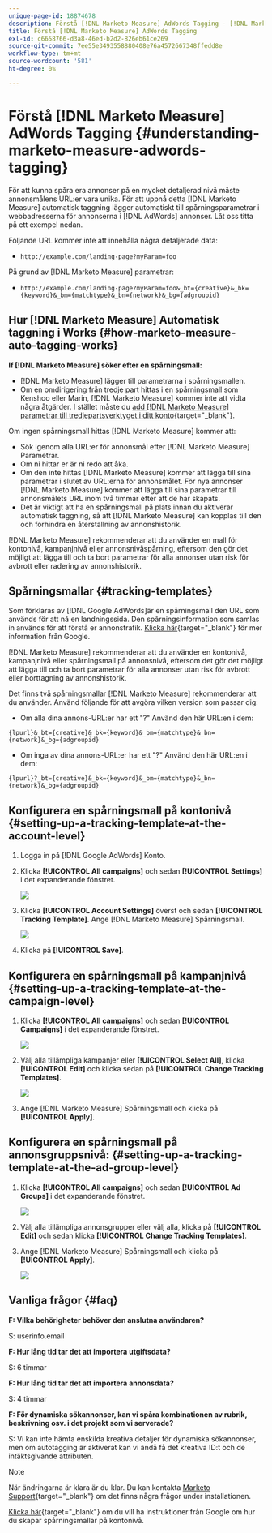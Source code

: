 ```yaml
---
unique-page-id: 18874678
description: Förstå [!DNL Marketo Measure] AdWords Tagging - [!DNL Marketo Measure] - Produktdokumentation
title: Förstå [!DNL Marketo Measure] AdWords Tagging
exl-id: c6658766-d3a8-46ed-b2d2-826eb61ce269
source-git-commit: 7ee55e3493558880408e76a4572667348ffedd8e
workflow-type: tm+mt
source-wordcount: '581'
ht-degree: 0%

---
```


# Förstå [!DNL Marketo Measure] AdWords Tagging {#understanding-marketo-measure-adwords-tagging}

För att kunna spåra era annonser på en mycket detaljerad nivå måste annonsmålens URL:er vara unika. För att uppnå detta [!DNL Marketo Measure] automatisk taggning lägger automatiskt till spårningsparametrar i webbadresserna för annonserna i [!DNL AdWords] annonser. Låt oss titta på ett exempel nedan.

Följande URL kommer inte att innehålla några detaljerade data:

* `http://example.com/landing-page?myParam=foo`

På grund av [!DNL Marketo Measure] parametrar:

* `http://example.com/landing-page?myParam=foo&_bt={creative}&_bk={keyword}&_bm={matchtype}&_bn={network}&_bg={adgroupid}`

## Hur [!DNL Marketo Measure] Automatisk taggning i Works {#how-marketo-measure-auto-tagging-works}

**If [!DNL Marketo Measure] söker efter en spårningsmall:**

* [!DNL Marketo Measure] lägger till parametrarna i spårningsmallen.
* Om en omdirigering från tredje part hittas i en spårningsmall som Kenshoo eller Marin, [!DNL Marketo Measure] kommer inte att vidta några åtgärder. I stället måste du [add [!DNL Marketo Measure] parametrar till tredjepartsverktyget i ditt konto](/help/api-connections/utilizing-marketo-measures-api-connections/how-bid-management-tools-affect-marketo-measure.md){target="_blank"}.

Om ingen spårningsmall hittas [!DNL Marketo Measure] kommer att:

* Sök igenom alla URL:er för annonsmål efter [!DNL Marketo Measure] Parametrar.
* Om ni hittar er är ni redo att åka.
* Om den inte hittas [!DNL Marketo Measure] kommer att lägga till sina parametrar i slutet av URL:erna för annonsmålet. För nya annonser [!DNL Marketo Measure] kommer att lägga till sina parametrar till annonsmålets URL inom två timmar efter att de har skapats.
* Det är viktigt att ha en spårningsmall på plats innan du aktiverar automatisk taggning, så att [!DNL Marketo Measure] kan kopplas till den och förhindra en återställning av annonshistorik.

[!DNL Marketo Measure] rekommenderar att du använder en mall för kontonivå, kampanjnivå eller annonsnivåspårning, eftersom den gör det möjligt att lägga till och ta bort parametrar för alla annonser utan risk för avbrott eller radering av annonshistorik.

## Spårningsmallar {#tracking-templates}

Som förklaras av [!DNL Google AdWords]är en spårningsmall den URL som används för att nå en landningssida. Den spårningsinformation som samlas in används för att förstå er annonstrafik. [Klicka här](https://support.google.com/adwords/answer/7197008?hl=en){target="_blank"} för mer information från Google.

[!DNL Marketo Measure] rekommenderar att du använder en kontonivå, kampanjnivå eller spårningsmall på annonsnivå, eftersom det gör det möjligt att lägga till och ta bort parametrar för alla annonser utan risk för avbrott eller borttagning av annonshistorik.

Det finns två spårningsmallar [!DNL Marketo Measure] rekommenderar att du använder. Använd följande för att avgöra vilken version som passar dig:

* Om alla dina annons-URL:er har ett &quot;?&quot; Använd den här URL:en i dem:

`{lpurl}&_bt={creative}&_bk={keyword}&_bm={matchtype}&_bn={network}&_bg={adgroupid}`

* Om inga av dina annons-URL:er har ett &quot;?&quot; Använd den här URL:en i dem:

`{lpurl}?_bt={creative}&_bk={keyword}&_bm={matchtype}&_bn={network}&_bg={adgroupid}`

## Konfigurera en spårningsmall på kontonivå {#setting-up-a-tracking-template-at-the-account-level}

1. Logga in på [!DNL Google AdWords] Konto.

1. Klicka **[!UICONTROL All campaigns]** och sedan **[!UICONTROL Settings]** i det expanderande fönstret.

   ![](assets/1.png)

1. Klicka **[!UICONTROL Account Settings]** överst och sedan **[!UICONTROL Tracking Template]**. Ange [!DNL Marketo Measure] Spårningsmall.

   ![](assets/2-1.png)

1. Klicka på **[!UICONTROL Save]**.

## Konfigurera en spårningsmall på kampanjnivå {#setting-up-a-tracking-template-at-the-campaign-level}

1. Klicka **[!UICONTROL All campaigns]** och sedan **[!UICONTROL Campaigns]** i det expanderande fönstret.

   ![](assets/3.png)

1. Välj alla tillämpliga kampanjer eller **[!UICONTROL Select All]**, klicka **[!UICONTROL Edit]** och klicka sedan på **[!UICONTROL Change Tracking Templates]**.

   ![](assets/4-1.png)

1. Ange [!DNL Marketo Measure] Spårningsmall och klicka på **[!UICONTROL Apply]**.

## Konfigurera en spårningsmall på annonsgruppsnivå: {#setting-up-a-tracking-template-at-the-ad-group-level}

1. Klicka **[!UICONTROL All campaigns]** och sedan **[!UICONTROL Ad Groups]** i det expanderande fönstret.

   ![](assets/5-1.png)

1. Välj alla tillämpliga annonsgrupper eller välj alla, klicka på **[!UICONTROL Edit]** och sedan klicka **[!UICONTROL Change Tracking Templates]**.

1. Ange [!DNL Marketo Measure] Spårningsmall och klicka på **[!UICONTROL Apply]**.

   ![](assets/6-1.png)

## Vanliga frågor {#faq}

**F: Vilka behörigheter behöver den anslutna användaren?**

S: userinfo.email

**F: Hur lång tid tar det att importera utgiftsdata?**

S: 6 timmar

**F: Hur lång tid tar det att importera annonsdata?**

S: 4 timmar

**F: För dynamiska sökannonser, kan vi spåra kombinationen av rubrik, beskrivning osv. i det projekt som vi serverade?**

S: Vi kan inte hämta enskilda kreativa detaljer för dynamiska sökannonser, men om autotagging är aktiverat kan vi ändå få det kreativa ID:t och de intäktsgivande attributen.

>[!NOTE]
>
>När ändringarna är klara är du klar. Du kan kontakta [Marketo Support](https://nation.marketo.com/t5/support/ct-p/Support){target="_blank"} om det finns några frågor under installationen.

[Klicka här](https://support.google.com/adwords/answer/6076199?hl=en#tracking){target="_blank"} om du vill ha instruktioner från Google om hur du skapar spårningsmallar på kontonivå.

